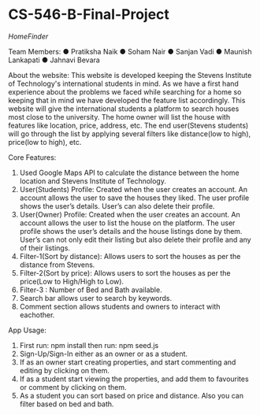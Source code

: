 # CS-546-B-Final-Project

*HomeFinder*

Team Members:
● Pratiksha Naik
● Soham Nair
● Sanjan Vadi
● Maunish Lankapati
● Jahnavi Bevara

About the website: This website is developed keeping the Stevens Institute of Technology's international students in mind. As we have a first hand experience about the problems we faced while searching for a home so keeping that in mind we have developed the feature list accordingly. This website will give the international students a platform to search houses most close to the university. The home owner will list the house with features like location, price, address, etc. The end user(Stevens students) will go through the list by applying several filters like distance(low to high), price(low to high), etc.

Core Features:
1. Used Google Maps API to calculate the distance between the home location and Stevens Institute of Technology.
2. User(Students) Profile: Created when the user creates an account. An account allows the user to save the houses they liked. The user profile shows the user’s details. User’s can also delete their profile.
3. User(Owner) Profile: Created when the user creates an account. An account allows the user to list the house on the platform. The user profile shows the user’s details and the house listings done by them. User’s can not only edit their listing but also delete their profile and any of their listings.
4. Filter-1(Sort by distance): Allows users to sort the houses as per the distance from Stevens.
6. Filter-2(Sort by price): Allows users to sort the houses as per the price(Low to High/High to Low).
7. Filter-3 : Number of Bed and Bath available.
8. Search bar allows user to search by keywords.
9. Comment section allows students and owners to interact with eachother.

App Usage:
1. First run: npm install then run: npm seed.js
2. Sign-Up/Sign-In either as an owner or as a student. 
3. If as an owner start creating properties, and start commenting and editing by clicking on them.
4. If as a student start viewing the properties, and add them to favourites or comment by clicking on them. 
5. As a student you can sort based on price and distance. Also you can filter based on bed and bath. 
